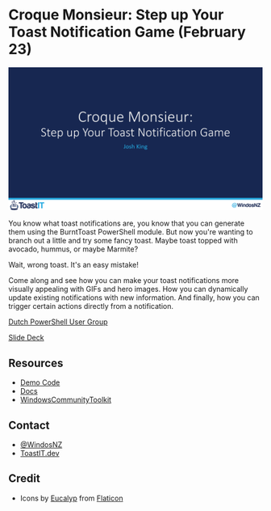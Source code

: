 # Croque Monsieur: Step up Your Toast Notification Game (February 23)

![Title Card](https://raw.githubusercontent.com/Windos/Talks/main/2021/02%20-%20February/23%20-%20DuPSUG%20-%20Croque%20Monsieur/Images/TitleCard.png)

You know what toast notifications are,
you know that you can generate them using the BurntToast PowerShell module.
But now you're wanting to branch out a little and try some fancy toast.
Maybe toast topped with avocado, hummus, or maybe Marmite?

Wait, wrong toast. It's an easy mistake!

Come along and see how you can make your toast notifications more visually appealing with GIFs and hero images.
How you can dynamically update existing notifications with new information.
And finally, how you can trigger certain actions directly from a notification.

[Dutch PowerShell User Group](http://dupsug.com/)

[Slide Deck](DuPSUG%20Croque%20Monsieur.pptx)

## Resources

+ [Demo Code](Demos/)
+ [Docs](https://docs.microsoft.com/en-us/windows/uwp/design/shell/tiles-and-notifications/adaptive-interactive-toasts?WT.mc_id=PS-MVP-5003460)
+ [WindowsCommunityToolkit](https://www.nuget.org/packages/Microsoft.Toolkit.Uwp.Notifications/)

## Contact

+ [@WindosNZ](https://twitter.com/WindosNZ)
+ [ToastIT.dev](https://toastit.dev/)

## Credit

+ Icons by [Eucalyp](https://www.flaticon.com/authors/eucalyp) from [Flaticon](https://www.flaticon.com/)
